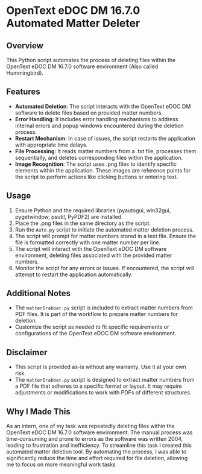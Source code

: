 # OpenText eDOC DM 16.7.0 Automated Matter Deleter

## Overview
This Python script automates the process of deleting files within the OpenText eDOC DM 16.7.0 software environment (Also called Hummingbird).

## Features
- **Automated Deletion**: The script interacts with the OpenText eDOC DM software to delete files based on provided matter numbers.
- **Error Handling**: It includes error handling mechanisms to address internal errors and popup windows encountered during the deletion process.
- **Restart Mechanism**: In case of issues, the script restarts the application with appropriate time delays.
- **File Processing**: It reads matter numbers from a .txt file, processes them sequentially, and deletes corresponding files within the application.
- **Image Recognition**: The script uses .png files to identify specific elements within the application. These images are reference points for the script to perform actions like clicking buttons or entering text.

## Usage
1. Ensure Python and the required libraries (pyautogui, win32gui, pygetwindow, psutil, PyPDF2) are installed.
2. Place the .png files in the same directory as the script.
3. Run the `Auto.py` script to initiate the automated matter deletion process.
4. The script will prompt for matter numbers stored in a text file. Ensure the file is formatted correctly with one matter number per line.
5. The script will interact with the OpenText eDOC DM software environment, deleting files associated with the provided matter numbers.
6. Monitor the script for any errors or issues. If encountered, the script will attempt to restart the application automatically.

## Additional Notes
- The `matterGrabber.py` script is included to extract matter numbers from PDF files. It is part of the workflow to prepare matter numbers for deletion.
- Customize the script as needed to fit specific requirements or configurations of the OpenText eDOC DM software environment.

## Disclaimer
- This script is provided as-is without any warranty. Use it at your own risk.
- The `matterGrabber.py` script is designed to extract matter numbers from a PDF file that adheres to a specific format or layout. It may require adjustments or modifications to work with PDFs of different structures.

## Why I Made This
As an intern, one of my task was repeatedly deleting files within the OpenText eDOC DM 16.7.0 software environment. The manual process was time-consuming and prone to errors as the software was written 2004, leading to frustration and inefficiency. To streamline this task I created this automated matter deletion tool. By automating the process, I was able to significantly reduce the time and effort required for file deletion, allowing me to focus on more meaningful work tasks

